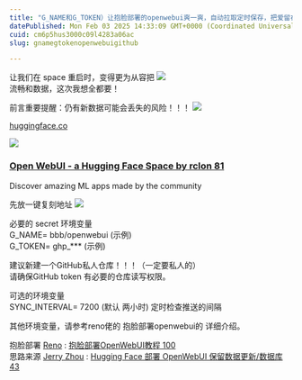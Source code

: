 ```yaml
---
title: "G_NAME和G_TOKEN）让抱脸部署的openwebui爽一爽，自动拉取定时保存，把爱留在Github"
datePublished: Mon Feb 03 2025 14:33:09 GMT+0000 (Coordinated Universal Time)
cuid: cm6p5hus3000c09l4283a06ac
slug: gnamegtokenopenwebuigithub

---
```


让我们在 space 重启时，变得更为从容把 ![](file:///C:/Users/loveximi/.config/joplin-desktop/resources/69efa931750c4c46850ccda863dcd38d.png)  
流畅和数据，这次我想全都要！

前言重要提醒：仍有新数据可能会丢失的风险！！！ ![](file:///C:/Users/loveximi/.config/joplin-desktop/resources/0433203fcf2a49caa27aec13b4e79d41.png)

[huggingface.co](https://huggingface.co/spaces/rclon/web)

![](file:///C:/Users/loveximi/.config/joplin-desktop/resources/300f2861b33a45ccbfce681109ee98f6.png)

### [Open WebUI - a Hugging Face Space by rclon 81](https://huggingface.co/spaces/rclon/web)

Discover amazing ML apps made by the community

先放一键复刻地址 ![](https://img1.warm.us.kg/img1/main/images/202502032241937.png)

必要的 secret 环境变量  
G_NAME= bbb/openwebui (示例)  
G_TOKEN= ghp_*** (示例)

建议新建一个GitHub私人仓库！！！（一定要私人的）  
请确保GitHub token 有必要的仓库读写权限。

可选的环境变量  
SYNC_INTERVAL= 7200 (默认 两小时) 定时检查推送的间隔

其他环境变量，请参考reno佬的 抱脸部署openwebui的 详细介绍。

抱脸部署 [Reno](https://linux.do/u/Reno) : [抱脸部署OpenWebUI教程 100](https://linux.do/t/topic/97292)  
思路来源 [Jerry Zhou](https://linux.do/u/YangguangZhou) : [Hugging Face 部署 OpenWebUI 保留数据更新/数据库 43](https://linux.do/t/topic/97339)